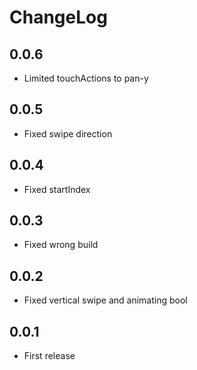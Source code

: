 # ChangeLog

## 0.0.6
- Limited touchActions to pan-y

## 0.0.5
- Fixed swipe direction

## 0.0.4
- Fixed startIndex

## 0.0.3
- Fixed wrong build

## 0.0.2
- Fixed vertical swipe and animating bool

## 0.0.1
- First release
